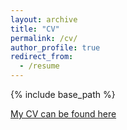 ```yaml
---
layout: archive
title: "CV"
permalink: /cv/
author_profile: true
redirect_from:
  - /resume
---
```


{% include base_path %}

[My CV can be found here](https://www.dropbox.com/s/qppbnbtxoys1qik/CV%20Online%20Version.pdf?dl=0)
